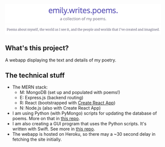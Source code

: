 ![Emily Writes Poems. A collection of my poems.](./images/ewp-jan2021.png)

## What's this project?
A webapp displaying the text and details of my poetry.


## The technical stuff
* The MERN stack:
    * M: MongoDB (set up and populated with poems!)
    * E: Express.js (backend routing)
    * R: React (bootstrapped with [Create React App](https://github.com/facebook/create-react-app))
    * N: Node.js (also with Create React App)
* I am using Python (with PyMongo) scripts for updating the database of poems. More on that in [this repo](https://www.github.com/emily-writes-poems/emily-writes-poems-scripts).
* I am also creating a GUI program that uses the Python scripts. It's written with Swift. See more in [this repo](https://www.github.com/emily-writes-poems/emily-writes-poems-processing).
* The webapp is hosted on Heroku, so there may a ~30 second delay in fetching the site initially.
